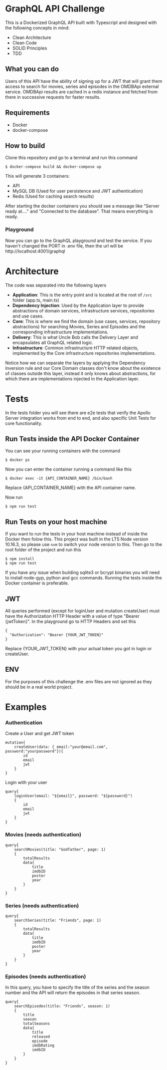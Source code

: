 # GraphQL API Challenge

This is a Dockerized GraphQL API built with Typescript and designed with the following concepts in mind:
* Clean Architecture
* Clean Code
* SOLID Principles
* TDD

## What you can do
Users of this API have the ability of signing up for a JWT that will grant them access to search for movies, series and episodes in the OMDBApi external service.
OMDBApi results are cached in a redis instance and fetched from there in successive requests for faster results.

## Requirements
* Docker
* docker-compose

## How to build
Clone this repository and go to a terminal and run this command
```
$ docker-compose build && docker-compose up
```
This will generate 3 containers:
* API
* MySQL DB (Used for user persistence and JWT authentication)
* Redis (Used for caching search results)

After starting the docker containers you should see a message like "Server ready at...." and "Connected to the database". That means everything is ready.

### Playground
Now you can go to the GraphQL playground and test the service. If you haven't changed the PORT in .env file, then the url will be http://localhost:4001/graphql

# Architecture
The code was separated into the following layers
* **Application**: This is the entry point and is located at the root of `/src` folder (app.ts, main.ts)
* **Dependency Injection**: Used by the Application layer to provide abstractions of domain services, infrastructure services, repositories and use cases.
* **Core**: This is where we find the domain (use cases, services, repository abstractions) for searching Movies, Series and Episodes and the corresponding infrastructure implementations.
* **Delivery**: This is what Uncle Bob calls the Delivery Layer and encapsulates all GraphQL related logic.
* **Infrastructure**: Common infrastructure HTTP related objects, implemented by the Core infrastructure repositories implementations.

Notice how we can separate the layers by applying the Dependency Inversion rule and our Core Domain classes don't know about the existence of classes outside this layer, instead it only knows about abstractions, for which there are implementations injected in the Application layer. 


# Tests
In the tests folder you will see there are e2e tests that verify the Apollo Server integration works from end to end, and also specific Unit Tests for core functionality.

## Run Tests inside the API Docker Container
You can see your running containers with the command
```
$ docker ps
```
Now you can enter the container running a command like this
```
$ docker exec -it {API_CONTAINER_NAME} /bin/bash
```
Replace {API_CONTAINER_NAME} with the API container name.

Now run
```
$ npm run test
```

## Run Tests on your host machine
If you want to run the tests in your host machine instead of inside the Docker then folow this.
This project was built in the LTS Node version 10.16.3, so please use `nvm` to switch your node version to this.
Then go to the root folder of the project and run this
```
$ npm install
$ npm run test
```

If you have any issue when building sqlite3 or bcrypt binaries you will need to install node-gyp, python and gcc commands. Running the tests inside the Docker container is preferable.

## JWT
All queries performed (except for loginUser and mutation createUser) must have the Authorization HTTP Header with a value of type "Bearer {jwtToken}".
In the playground go to HTTP Headers and set this
```
{
  "Authorization": "Bearer {YOUR_JWT_TOKEN}"
}
```
Replace {YOUR_JWT_TOKEN} with your actual token you got in login or createUser.

## ENV
For the purposes of this challenge the .env files are not ignored as they should be in a real world project.

# Examples

### Authentication
Create a User and get JWT token
```
mutation{
    createUser(data: { email:"your@email.com", password:"yourpassword"}){
        id
        email
        jwt
    }
}
```

Login with your user
```
query{
    loginUser(email: "${email}", password: "${password}")
    {
        id
        email
        jwt
    }
}
```

### Movies (needs authentication)
```
query{
    searchMovies(title: "Godfather", page: 1) 
    {
        totalResults
        data{
            title
            imdbID
            poster
            year
        }
    }
}
```

### Series (needs authentication)
```
query{
    searchSeries(title: "Friends", page: 1) 
    {
        totalResults
        data{
            title
            imdbID
            poster
            year
        }
    }
}
```

### Episodes (needs authentication)
In this query, you have to specify the title of the series and the season number and the API will return the episodes in that series season.
```
query{
    searchEpisodes(title: "Friends", season: 1) 
    {
        title
        season
        totalSeasons
        data{
            title
            released
            episode
            imdbRating
            imdbID
        }
    }
}
```